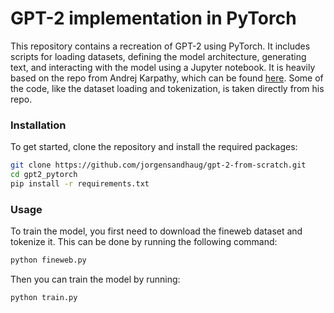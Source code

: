 # GPT-2 implementation in PyTorch

This repository contains a recreation of GPT-2 using PyTorch. It includes scripts for loading datasets, defining the model architecture, generating text, and interacting with the model using a Jupyter notebook. It is heavily based on the repo from Andrej Karpathy, which can be found [here](https://github.com/karpathy/build-nanogpt). Some of the code, like the dataset loading and tokenization, is taken directly from his repo.

### Installation

To get started, clone the repository and install the required packages:

```sh
git clone https://github.com/jorgensandhaug/gpt-2-from-scratch.git
cd gpt2_pytorch
pip install -r requirements.txt
```

### Usage

To train the model, you first need to download the fineweb dataset and tokenize it. This can be done by running the following command:

```sh
python fineweb.py
```

Then you can train the model by running:

```sh
python train.py
```
